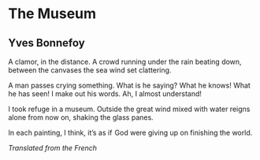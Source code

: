 # The Museum
## Yves Bonnefoy
A clamor, in the distance. A crowd running under the rain beating
down, between the canvases the sea wind set clattering.

A man passes crying something. What is he saying? What he
knows! What he has seen! I make out his words. Ah, I almost
understand!

I took refuge in a museum. Outside the great wind mixed with
water reigns alone from now on, shaking the glass panes.

In each painting, I think, it’s as if  God were giving up on finishing
the world.


_Translated from the French_